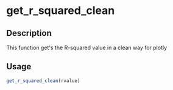 # get_r_squared_clean

## Description

This function get's the R-squared value in a clean way for plotly

## Usage

```r
get_r_squared_clean(rvalue)
```

